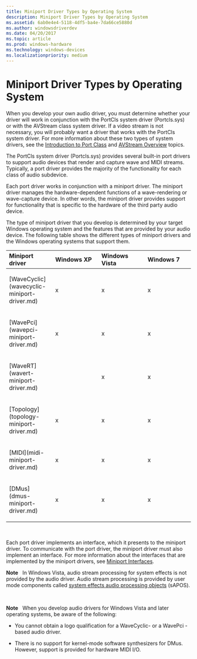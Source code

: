 ```yaml
---
title: Miniport Driver Types by Operating System
description: Miniport Driver Types by Operating System
ms.assetid: 6ab0e4e4-5118-4df5-ba4e-7da66ce5880d
ms.author: windowsdriverdev
ms.date: 04/20/2017
ms.topic: article
ms.prod: windows-hardware
ms.technology: windows-devices
ms.localizationpriority: medium
---
```


# Miniport Driver Types by Operating System


When you develop your own audio driver, you must determine whether your driver will work in conjunction with the PortCls system driver (Portcls.sys) or with the AVStream class system driver. If a video stream is not necessary, you will probably want a driver that works with the PortCls system driver. For more information about these two types of system drivers, see the [Introduction to Port Class](introduction-to-port-class.md) and [AVStream Overview](https://msdn.microsoft.com/library/windows/hardware/ff554240) topics.

The PortCls system driver (Portcls.sys) provides several built-in port drivers to support audio devices that render and capture wave and MIDI streams. Typically, a port driver provides the majority of the functionality for each class of audio subdevice.

Each port driver works in conjunction with a miniport driver. The miniport driver manages the hardware-dependent functions of a wave-rendering or wave-capture device. In other words, the miniport driver provides support for functionality that is specific to the hardware of the third party audio device.

The type of miniport driver that you develop is determined by your target Windows operating system and the features that are provided by your audio device. The following table shows the different types of miniport drivers and the Windows operating systems that support them.

<table>
<colgroup>
<col width="25%" />
<col width="25%" />
<col width="25%" />
<col width="25%" />
</colgroup>
<thead>
<tr class="header">
<th align="left">Miniport driver</th>
<th align="left">Windows XP</th>
<th align="left">Windows Vista</th>
<th align="left">Windows 7</th>
</tr>
</thead>
<tbody>
<tr class="odd">
<td align="left"><p>[WaveCyclic](wavecyclic-miniport-driver.md)</p></td>
<td align="left"><p>x</p></td>
<td align="left"><p>x</p></td>
<td align="left"><p>x</p></td>
</tr>
<tr class="even">
<td align="left"><p>[WavePci](wavepci-miniport-driver.md)</p></td>
<td align="left"><p>x</p></td>
<td align="left"><p>x</p></td>
<td align="left"><p>x</p></td>
</tr>
<tr class="odd">
<td align="left"><p>[WaveRT](wavert-miniport-driver.md)</p></td>
<td align="left"></td>
<td align="left"><p>x</p></td>
<td align="left"><p>x</p></td>
</tr>
<tr class="even">
<td align="left"><p>[Topology](topology-miniport-driver.md)</p></td>
<td align="left"><p>x</p></td>
<td align="left"><p>x</p></td>
<td align="left"><p>x</p></td>
</tr>
<tr class="odd">
<td align="left"><p>[MIDI](midi-miniport-driver.md)</p></td>
<td align="left"><p>x</p></td>
<td align="left"><p>x</p></td>
<td align="left"><p>x</p></td>
</tr>
<tr class="even">
<td align="left"><p>[DMus](dmus-miniport-driver.md)</p></td>
<td align="left"><p>x</p></td>
<td align="left"><p>x</p></td>
<td align="left"><p>x</p></td>
</tr>
</tbody>
</table>

 

Each port driver implements an interface, which it presents to the miniport driver. To communicate with the port driver, the miniport driver must also implement an interface. For more information about the interfaces that are implemented by the miniport drivers, see [Miniport Interfaces](miniport-interfaces.md).

**Note**   In Windows Vista, audio stream processing for system effects is not provided by the audio driver. Audio stream processing is provided by user mode components called [system effects audio processing objects](system-effects-audio-processing-objects.md) (sAPOS).

 

**Note**   When you develop audio drivers for Windows Vista and later operating systems, be aware of the following:
-   You cannot obtain a logo qualification for a WaveCyclic- or a WavePci -based audio driver.

-   There is no support for kernel-mode software synthesizers for DMus. However, support is provided for hardware MIDI I/O.

 

 

 




